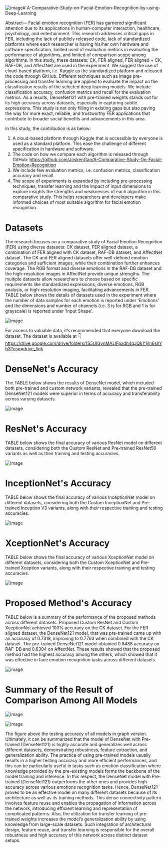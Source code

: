 ![image](https://github.com/JoskenGan/A-Comparative-Study-On-Facial-Emotion-Recognition/assets/168083511/52b0630f-909c-414c-ab69-efc5f32662c4)# A-Comparative-Study-on-Facial-Emotion-Recognition-by-using-Deep-Learning

Abstract— Facial emotion recognition (FER) has garnered significant attention due to its applications in human-computer interaction, healthcare, psychology, and entertainment. This research addresses critical gaps in FER, including the lack of publicly released code, lack of standardized platforms where each researcher is having his/her own hardware and software specification, limited used of evaluation metrics in evaluating the performance of algorithms, and limited of comparison scope among algorithms. In this study, these datasets: CK, FER aligned, FER aligned + CK, RAF-DB, and AffectNet are used in the experiment. We suggest the use of cloud-based platform, i.e. Kaggle as the standardized platform and released the code through GitHub. Different techniques such as image pre-processing and transfer learning are applied to evaluate the impact on the classification results of the selected deep learning models. We include classification accuracy, confusion metrics and recall for the evaluation metrics. As a results, DenseNet121 with pre-trained weights stands out for its high accuracy across datasets, especially in capturing subtle expressions. This study is not only filling in existing gaps but also paving the way for more exact, reliable, and trustworthy FER applications that contribute to broader social benefits and advancements in this area.

In this study, the contribution is as below: 
1.	A cloud-based platform through Kaggle that is accessible by everyone is used as a standard platform. This ease the challenge of different specification in hardware and software.
2.	The code on how we compare each algorithm is released through GitHub: https://github.com/JoskenGan/A-Comparative-Study-On-Facial-Emotion-Recognition 
3.	We include few evaluation metrics, i.e. confusion metrics, classification accuracy and recall. 
4.	The scope of experiments is expanded by including pre-processing techniques, transfer learning and the impact of input dimensions to explore insights the strengths and weaknesses of each algorithm in this comparative study. This helps researchers and developers make informed choices of most suitable algorithm for facial emotion recognition.


# Datasets

The research focuses on a comparative study of Facial Emotion Recognition (FER) using diverse datasets: CK dataset, FER aligned dataset, a combination of FER aligned with CK dataset, RAF-DB dataset, and AffectNet dataset. The CK and FER aligned datasets offer well-defined emotion categories and sufficient images, while their combination further enhances coverage. The RGB format and diverse emotions in the RAF-DB dataset and the high-resolution images in AffectNet provide unique strengths. The multiple datasets allow researchers to choose based on specific requirements like standardized expressions, diverse emotions, RGB analysis, or high-resolution imaging, facilitating advancements in FER. TABLE below shows the details of datasets used in the experiment where the number of data samples for each emotion is reported under ‘Emotions’ and the dimensions and number of channels (i.e. 3 is for RGB and 1 is for grayscale) is reported under ‘Input Shape’.

![image](https://github.com/JoskenGan/A-Comparative-Study-On-Facial-Emotion-Recognition/assets/168083511/8d52871d-30f0-4b94-ab3c-0f4ffabbc95c)


For access to valuable data, it’s recommended that everyone download the dataset. The dataset is available at 👇https://drive.google.com/drive/folders/1S5UIGynMALlFpxdh4qJQkY1jln6shYb3?usp=drive_link 

# DenseNet's Accuracy

The TABLE below shows the results of DenseNet model, which included both pre-trained and custom network variants, revealed that the pre-trained DenseNet121 models were superior in terms of accuracy and transferability across varying datasets.

![image](https://github.com/JoskenGan/A-Comparative-Study-On-Facial-Emotion-Recognition/assets/168083511/b87a1d22-3948-48e9-9b3c-dd9a9f8e45a0)


# ResNet's Accuracy

TABLE below shows the final accuracy of various ResNet model on different datasets, considering both the Custom ResNet and Pre-trained ResNet50 variants as well as their training and testing accuracies.

![image](https://github.com/JoskenGan/A-Comparative-Study-On-Facial-Emotion-Recognition/assets/168083511/002f6c5a-5a68-48cb-a13a-354c0dae986e)


# InceptionNet's Accuracy

TABLE below shows the final accuracy of various InceptionNet model on different datasets, considering both the Custom InceptionNet and Pre-trained Inception V3 variants, along with their respective training and testing accuracies.

![image](https://github.com/JoskenGan/A-Comparative-Study-On-Facial-Emotion-Recognition/assets/168083511/b9e6d707-c19d-4298-9072-fd2617da6e65)


# XceptionNet's Accuracy

TABLE below shows the final accuracy of various XceptionNet model on different datasets, considering both the Custom XceptionNet and Pre-trained Xception variants, along with their respective training and testing accuracies.

![image](https://github.com/JoskenGan/A-Comparative-Study-On-Facial-Emotion-Recognition/assets/168083511/56e8fc1a-93d9-478d-bd1d-7379ae4f5197)



# Proposed Method's Accuracy

TABLE below is a summary of the performance of the proposed methods across different datasets. Proposed Custom ResNet and Custom XceptionNet achieved 100% accuracy on the CK dataset. For the FER aligned dataset, the DenseNet121 model, that was pre-trained came up with an accuracy of 0.7318, improving to 0.7763 when combined with the CK dataset. The pre-trained DenseNet121 model obtained 0.8488 accuracy on RAF-DB and 0.6304 on AffectNet. These results showed that the proposed method had the highest accuracy among the others, which showed that it was effective in face emotion recognition tasks across different datasets.

![image](https://github.com/JoskenGan/A-Comparative-Study-On-Facial-Emotion-Recognition/assets/168083511/06e1d6b4-1186-4c30-be62-cfb0e61bb8ca)


# Summary of the Result of Comparison Among All Models

![image](https://github.com/JoskenGan/A-Comparative-Study-On-Facial-Emotion-Recognition/assets/168083511/945fb34a-4ed7-4f9d-863d-47d49a066143)


![image](https://github.com/JoskenGan/A-Comparative-Study-On-Facial-Emotion-Recognition/assets/168083511/721c44ef-aef5-4b1a-bb7d-cc93263ac6e0)


The figure above the testing accuracy of all models in graph version. Ultimately, it can be summarized that the model of DenseNet with Pre-trained (DenseNet121) is highly accurate and generalizes well across different datasets, demonstrating robustness, feature extraction, and generalization ability. The practice of using pre-trained models usually results in a higher testing accuracy and more efficient performances, and this can be particularly useful in tasks such as emotion classification where knowledge provided by the pre-existing models forms the backbone of the model training and inference. In this respect, the DenseNet model with Pre-trained (DenseNet121) outperforms the other ones and provides high accuracy across various emotions recognition tasks. Hence, DenseNet121 proves to be an effective model on many different datasets because of its architecture as well as its training methods. This dense connectivity pattern involves feature reuse and enables the propagation of information across the network, introducing efficient learning and representation of complicated patterns. Also, the utilization for transfer learning of pre-trained weights increases the model’s generalization ability by using knowledge from large-scale datasets. Such integration of architectural design, feature reuse, and transfer learning is responsible for the overall robustness and high accuracy of this network across distinct dataset setups. 
